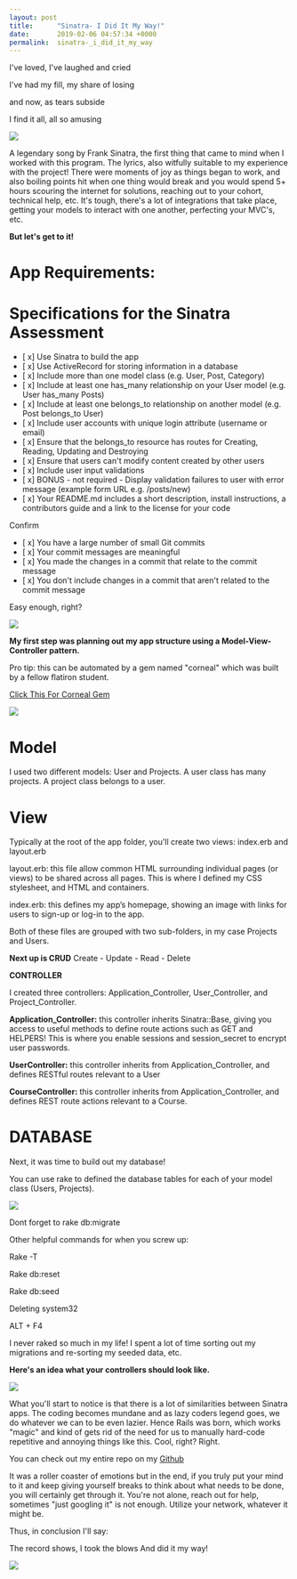 ```yaml
---
layout: post
title:      "Sinatra- I Did It My Way!"
date:       2019-02-06 04:57:34 +0000
permalink:  sinatra-_i_did_it_my_way
---
```



I've loved, I've laughed and cried

I've had my fill, my share of losing

and now, as tears subside

I find it all, all so amusing

![](https://www.biography.com/.image/ar_1:1%2Cc_fill%2Ccs_srgb%2Cg_face%2Cq_auto:good%2Cw_300/MTE4MDAzNDEwNjg4MTE2MjM4/frank-sinatra-9484810-3-402.jpg)

A legendary song by Frank Sinatra, the first thing that came to mind when I worked with this program. The lyrics, also witfully suitable to my experience with the project! There were moments of joy as things began to work, and also boiling points hit when one thing would break and you would spend 5+ hours scouring the internet for solutions, reaching out to your cohort, technical help, etc. It's tough, there's a lot of integrations that take place, getting your models to interact with one another, perfecting your MVC's, etc.

**But let's get to it!**

# App Requirements:
# Specifications for the Sinatra Assessment

- [ x] Use Sinatra to build the app
- [ x] Use ActiveRecord for storing information in a database
- [ x] Include more than one model class (e.g. User, Post, Category)
- [ x] Include at least one has_many relationship on your User model (e.g. User has_many Posts)
- [ x] Include at least one belongs_to relationship on another model (e.g. Post belongs_to User)
- [ x] Include user accounts with unique login attribute (username or email)
- [ x] Ensure that the belongs_to resource has routes for Creating, Reading, Updating and Destroying
- [ x] Ensure that users can't modify content created by other users
- [ x] Include user input validations
- [ x] BONUS - not required - Display validation failures to user with error message (example form URL e.g. /posts/new)
- [ x] Your README.md includes a short description, install instructions, a contributors guide and a link to the license for your code

Confirm
- [ x] You have a large number of small Git commits
- [ x] Your commit messages are meaningful
- [ x] You made the changes in a commit that relate to the commit message
- [ x] You don't include changes in a commit that aren't related to the commit message


Easy enough, right?

![](https://www.meme-arsenal.com/memes/12ffd9d5a40d67af8fa48aa98d476dce.jpg)



**My first step was planning out my app structure using a Model-View-Controller pattern.**

Pro tip: this can be automated by a gem named "corneal" which was built by a fellow flatiron student.

[Click This For Corneal Gem ](https://github.com/thebrianemory/corneal)

![](https://i.imgur.com/XB5Lv2R.png)

# Model
I used two different models: User and Projects. A user class has many projects. A project class belongs to a user.

# View
Typically at the root of the app folder, you'll create two views: index.erb and layout.erb

layout.erb: this file allow common HTML surrounding individual pages (or views) to be shared across all pages. This is where I defined my CSS stylesheet, and HTML <head> and <body> containers.

index.erb: this defines my app’s homepage, showing an image with links for users to sign-up or log-in to the app. 

Both of these files are grouped with two sub-folders, in my case Projects and Users.

**Next up is CRUD** Create - Update - Read - Delete

**CONTROLLER**

I created three controllers: Application_Controller, User_Controller, and Project_Controller.

**Application_Controller:** this controller inherits Sinatra::Base, giving you access to useful methods to define route actions such as GET and HELPERS! This is where you enable sessions and session_secret to encrypt user passwords.

**UserController:** this controller inherits from Application_Controller, and defines RESTful routes relevant to a User

**CourseController:** this controller inherits from Application_Controller, and defines REST route actions relevant to a Course.

# DATABASE
Next, it was time to build out my database!

You can use rake to defined the database tables for each of your model class (Users, Projects).

![](https://i.imgur.com/139EpPW.png)

Dont forget to rake db:migrate

Other helpful commands for when you screw up:

Rake -T

Rake db:reset

Rake db:seed

Deleting system32

ALT + F4

I never raked so much in my life! I spent a lot of time sorting out my migrations and re-sorting my seeded data, etc.


**Here's an idea what your controllers should look like.**

![](https://i.imgur.com/49Pcz0Z.png)

[](https://i.imgur.com/cpIQNaB.png)

What you'll start to notice is that there is a lot of similarities between Sinatra apps. The coding becomes mundane and as lazy coders legend goes, we do whatever we can to be even lazier. Hence Rails was born, which works "magic" and kind of gets rid of the need for us to manually hard-code repetitive and annoying things like this. Cool, right? Right.


You can check out my entire repo on my  [Github](https://github.com/nrozmus/sinatra-final-project)

It was a roller coaster of emotions but in the end, if you truly put your mind to it and keep giving yourself breaks to think about what needs to be done, you will certainly get through it. You're not alone, reach out for help, sometimes "just googling it" is not enough. Utilize your network, whatever it might be.

Thus, in conclusion I'll say:

The record shows,
I took the blows 
And did it my way!

![](https://pbs.twimg.com/profile_images/974682262594666496/ZpteZfMi_400x400.jpg)





